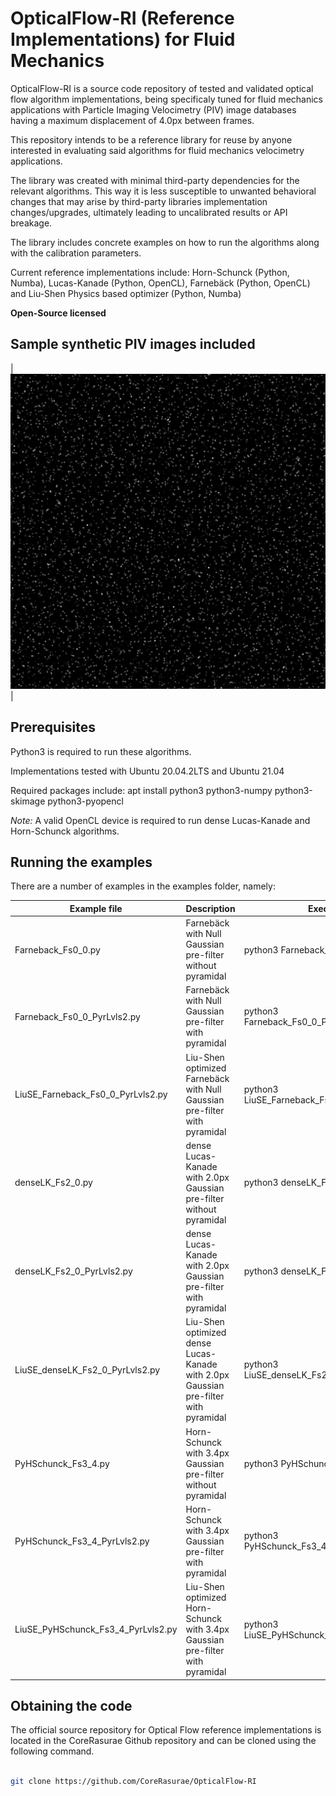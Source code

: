 # OpticalFlow-RI (Reference Implementations) for Fluid Mechanics

OpticalFlow-RI is a source code repository of tested and validated optical flow algorithm implementations, being specificaly tuned for fluid mechanics applications with Particle Imaging Velocimetry (PIV) image databases having a maximum displacement of 4.0px between frames.

This repository intends to be a reference library for reuse by anyone interested in evaluating said algorithms for fluid mechanics velocimetry applications. 

The library was created with minimal third-party dependencies for the relevant algorithms. This way it is less susceptible to unwanted behavioral changes that may arise by third-party libraries implementation changes/upgrades, ultimately leading to uncalibrated results or API breakage.

The library includes concrete examples on how to run the algorithms along with the calibration parameters. 


Current reference implementations include: Horn-Schunck (Python, Numba), Lucas-Kanade (Python, OpenCL), Farnebäck (Python, OpenCL) and Liu-Shen Physics based optimizer (Python, Numba) 


**Open-Source licensed**

## Sample synthetic PIV images included 

| ![Poiseuille flow](https://github.com/CoreRasurae/OpticalFlow-RI/raw/master/gifs/parabolic01.gif) |

## Prerequisites
Python3 is required to run these algorithms.

Implementations tested with Ubuntu 20.04.2LTS and Ubuntu 21.04

Required packages include:
apt install python3 python3-numpy python3-skimage python3-pyopencl

*Note:* A valid OpenCL device is required to run dense Lucas-Kanade and Horn-Schunck algorithms. 

## Running the examples
There are a number of examples in the examples folder, namely:

| Example file                      | Description                                                                        | Execute                                   |
|-----------------------------------|------------------------------------------------------------------------------------|-------------------------------------------|
| Farneback_Fs0_0.py                | Farnebäck with Null Gaussian pre-filter without pyramidal                          | python3 Farneback_Fs0_0.py                |
| Farneback_Fs0_0_PyrLvls2.py       | Farnebäck with Null Gaussian pre-filter with pyramidal                             | python3 Farneback_Fs0_0_PyrLvls2.py       |
| LiuSE_Farneback_Fs0_0_PyrLvls2.py | Liu-Shen optimized Farnebäck with Null Gaussian pre-filter with pyramidal          | python3 LiuSE_Farneback_Fs0_0_PyrLvls2.py |
| denseLK_Fs2_0.py                  | dense Lucas-Kanade with 2.0px Gaussian pre-filter without pyramidal                | python3 denseLK_Fs2_0.py                  |
| denseLK_Fs2_0_PyrLvls2.py         | dense Lucas-Kanade with 2.0px Gaussian pre-filter with pyramidal                   | python3 denseLK_Fs2_0_PyrLvls2.py         |
| LiuSE_denseLK_Fs2_0_PyrLvls2.py   | Liu-Shen optimized dense Lucas-Kanade with 2.0px Gaussian pre-filter with pyramidal| python3 LiuSE_denseLK_Fs2_0_PyrLvls2.py   |
| PyHSchunck_Fs3_4.py               | Horn-Schunck with 3.4px Gaussian pre-filter without pyramidal                      | python3 PyHSchunck_Fs3_4.py               |
| PyHSchunck_Fs3_4_PyrLvls2.py      | Horn-Schunck with 3.4px Gaussian pre-filter with pyramidal                         | python3 PyHSchunck_Fs3_4_PyrLvls2.py      |
| LiuSE_PyHSchunck_Fs3_4_PyrLvls2.py| Liu-Shen optimized Horn-Schunck with 3.4px Gaussian pre-filter with pyramidal      | python3 LiuSE_PyHSchunck_Fs3_4_PyrLvls2.py|
                                                                                                                                                                                                                                                                                                                                       

## Obtaining the code

The official source repository for Optical Flow reference implementations is located in the CoreRasurae Github repository and can be cloned using the following command.

```bash

git clone https://github.com/CoreRasurae/OpticalFlow-RI
```

